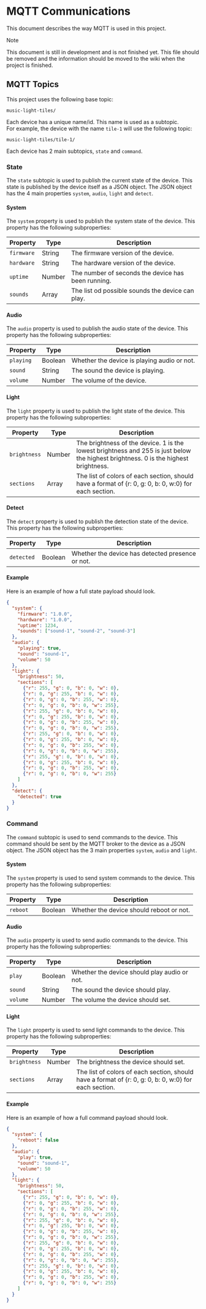 # MQTT Communications

This document describes the way MQTT is used in this project.

> [!NOTE]  
> This document is still in development and is not finished yet.
> This file should be removed and the information should be moved to the wiki when the project is finished.

## MQTT Topics

This project uses the following base topic:

```text
music-light-tiles/
```

Each device has a unique name/id. This name is used as a subtopic.  
For example, the device with the name `tile-1` will use the following topic:

```text
music-light-tiles/tile-1/
```

Each device has 2 main subtopics, `state` and `command`. 

### State

The `state` subtopic is used to publish the current state of the device.
This state is published by the device itself as a JSON object.
The JSON object has the 4 main properties `system`, `audio`, `light` and `detect`.

#### System

The `system` property is used to publish the system state of the device.
This property has the following subproperties:

| Property | Type | Description |
| -------- | ---- | ----------- |
| `firmware` | String | The firmware version of the device. |
| `hardware` | String | The hardware version of the device. |
| `uptime` | Number | The number of seconds the device has been running. |
| `sounds` | Array | The list od possible sounds the device can play. |

#### Audio

The `audio` property is used to publish the audio state of the device.
This property has the following subproperties:

| Property | Type | Description |
| -------- | ---- | ----------- |
| `playing` | Boolean | Whether the device is playing audio or not. |
| `sound` | String | The sound the device is playing. |
| `volume` | Number | The volume of the device. |

#### Light

The `light` property is used to publish the light state of the device.
This property has the following subproperties:

| Property | Type | Description |
| -------- | ---- | ----------- |
| `brightness` | Number | The brightness of the device. 1 is the lowest brightness and 255 is just below the highest brightness. 0 is the highest brightness. |
| `sections` | Array | The list of colors of each section, should have a format of {r: 0, g: 0, b: 0, w:0} for each section. |

#### Detect

The `detect` property is used to publish the detection state of the device.
This property has the following subproperties:

| Property | Type | Description |
| -------- | ---- | ----------- |
| `detected` | Boolean | Whether the device has detected presence or not. |

#### Example

Here is an example of how a full state payload should look.

```json
{
  "system": {
    "firmware": "1.0.0",
    "hardware": "1.0.0",
    "uptime": 1234,
    "sounds": ["sound-1", "sound-2", "sound-3"]
  },
  "audio": {
    "playing": true,
    "sound": "sound-1",
    "volume": 50
  },
  "light": {
    "brightness": 50,
    "sections": [
      {"r": 255, "g": 0, "b": 0, "w": 0},
      {"r": 0, "g": 255, "b": 0, "w": 0},
      {"r": 0, "g": 0, "b": 255, "w": 0},
      {"r": 0, "g": 0, "b": 0, "w": 255},
      {"r": 255, "g": 0, "b": 0, "w": 0},
      {"r": 0, "g": 255, "b": 0, "w": 0},
      {"r": 0, "g": 0, "b": 255, "w": 0},
      {"r": 0, "g": 0, "b": 0, "w": 255},
      {"r": 255, "g": 0, "b": 0, "w": 0},
      {"r": 0, "g": 255, "b": 0, "w": 0},
      {"r": 0, "g": 0, "b": 255, "w": 0},
      {"r": 0, "g": 0, "b": 0, "w": 255},
      {"r": 255, "g": 0, "b": 0, "w": 0},
      {"r": 0, "g": 255, "b": 0, "w": 0},
      {"r": 0, "g": 0, "b": 255, "w": 0},
      {"r": 0, "g": 0, "b": 0, "w": 255}
    ]
  },
  "detect": {
    "detected": true
  }
}
```	

### Command

The `command` subtopic is used to send commands to the device.
This command should be sent by the MQTT broker to the device as a JSON object.
The JSON object has the 3 main properties `system`, `audio` and `light`.

#### System

The `system` property is used to send system commands to the device.
This property has the following subproperties:

| Property | Type | Description |
| -------- | ---- | ----------- |
| `reboot` | Boolean | Whether the device should reboot or not. |

#### Audio

The `audio` property is used to send audio commands to the device.
This property has the following subproperties:

| Property | Type | Description |
| -------- | ---- | ----------- |
| `play` | Boolean | Whether the device should play audio or not. |
| `sound` | String | The sound the device should play. |
| `volume` | Number | The volume the device should set. |

#### Light

The `light` property is used to send light commands to the device.
This property has the following subproperties:

| Property | Type | Description |
| -------- | ---- | ----------- |
| `brightness` | Number | The brightness the device should set. |
| `sections` | Array | The list of colors of each section, should have a format of {r: 0, g: 0, b: 0, w:0} for each section. |

#### Example

Here is an example of how a full command payload should look.

```json
{
  "system": {
    "reboot": false
  },
  "audio": {
    "play": true,
    "sound": "sound-1",
    "volume": 50
  },
  "light": {
    "brightness": 50,
    "sections": [
      {"r": 255, "g": 0, "b": 0, "w": 0},
      {"r": 0, "g": 255, "b": 0, "w": 0},
      {"r": 0, "g": 0, "b": 255, "w": 0},
      {"r": 0, "g": 0, "b": 0, "w": 255},
      {"r": 255, "g": 0, "b": 0, "w": 0},
      {"r": 0, "g": 255, "b": 0, "w": 0},
      {"r": 0, "g": 0, "b": 255, "w": 0},
      {"r": 0, "g": 0, "b": 0, "w": 255},
      {"r": 255, "g": 0, "b": 0, "w": 0},
      {"r": 0, "g": 255, "b": 0, "w": 0},
      {"r": 0, "g": 0, "b": 255, "w": 0},
      {"r": 0, "g": 0, "b": 0, "w": 255},
      {"r": 255, "g": 0, "b": 0, "w": 0},
      {"r": 0, "g": 255, "b": 0, "w": 0},
      {"r": 0, "g": 0, "b": 255, "w": 0},
      {"r": 0, "g": 0, "b": 0, "w": 255}
    ]
  }
}
```
